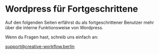 # Wordpress für Fortgeschrittene

Auf den folgenden Seiten erfährst du als fortgeschrittener Benutzer mehr über die interne Funktionsweise von Wordpress.

Wenn du Fragen hast, schreib uns einfach an:

[support@creative-workflow.berlin](mailto:support@creative-workflow.berlin)
